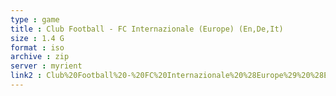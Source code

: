 ```yaml
---
type : game
title : Club Football - FC Internazionale (Europe) (En,De,It)
size : 1.4 G
format : iso
archive : zip
server : myrient
link2 : Club%20Football%20-%20FC%20Internazionale%20%28Europe%29%20%28En%2CDe%2CIt%29
---
```

